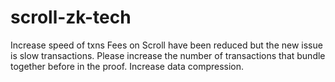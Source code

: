# scroll-zk-tech
Increase speed of txns
Fees on Scroll have been reduced but the new issue is slow transactions. Please increase the number of transactions that bundle together before in the proof. Increase data compression.
